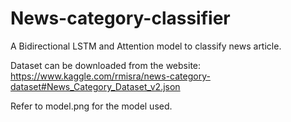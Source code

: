 # News-category-classifier
A Bidirectional LSTM and Attention model to classify news article.

Dataset can be downloaded from the website: https://www.kaggle.com/rmisra/news-category-dataset#News_Category_Dataset_v2.json

Refer to model.png for the model used.
